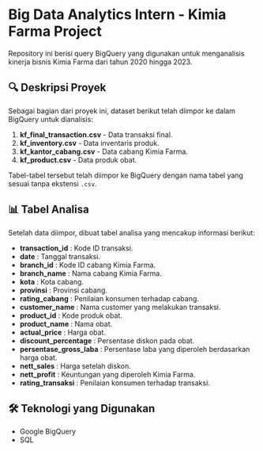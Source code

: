 # Big Data Analytics Intern - Kimia Farma Project

Repository ini berisi query BigQuery yang digunakan untuk menganalisis kinerja bisnis Kimia Farma dari tahun 2020 hingga 2023.

## 🔍 Deskripsi Proyek
Sebagai bagian dari proyek ini, dataset berikut telah diimpor ke dalam BigQuery untuk dianalisis:

1. **kf_final_transaction.csv** - Data transaksi final.
2. **kf_inventory.csv** - Data inventaris produk.
3. **kf_kantor_cabang.csv** - Data cabang Kimia Farma.
4. **kf_product.csv** - Data produk obat.

Tabel-tabel tersebut telah diimpor ke BigQuery dengan nama tabel yang sesuai tanpa ekstensi `.csv`.

## 📊 Tabel Analisa
Setelah data diimpor, dibuat tabel analisa yang mencakup informasi berikut:

- **transaction_id** : Kode ID transaksi.
- **date** : Tanggal transaksi.
- **branch_id** : Kode ID cabang Kimia Farma.
- **branch_name** : Nama cabang Kimia Farma.
- **kota** : Kota cabang.
- **provinsi** : Provinsi cabang.
- **rating_cabang** : Penilaian konsumen terhadap cabang.
- **customer_name** : Nama customer yang melakukan transaksi.
- **product_id** : Kode produk obat.
- **product_name** : Nama obat.
- **actual_price** : Harga obat.
- **discount_percentage** : Persentase diskon pada obat.
- **persentase_gross_laba** : Persentase laba yang diperoleh berdasarkan harga obat.
- **nett_sales** : Harga setelah diskon.
- **nett_profit** : Keuntungan yang diperoleh Kimia Farma.
- **rating_transaksi** : Penilaian konsumen terhadap transaksi.

## 🛠 Teknologi yang Digunakan
- Google BigQuery
- SQL
